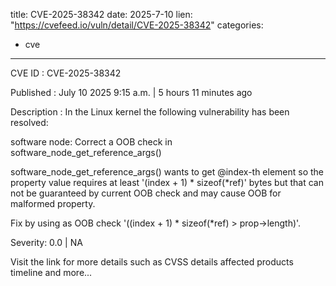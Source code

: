  
title: CVE-2025-38342
date: 2025-7-10
lien: "https://cvefeed.io/vuln/detail/CVE-2025-38342"
categories:
  - cve
---

CVE ID : CVE-2025-38342

Published :  July 10
2025
9:15 a.m. | 5 hours
11 minutes ago

Description : In the Linux kernel
the following vulnerability has been resolved:

software node: Correct a OOB check in software_node_get_reference_args()

software_node_get_reference_args() wants to get @index-th element
so
the property value requires at least '(index + 1) * sizeof(*ref)' bytes
but that can not be guaranteed by current OOB check
and may cause OOB
for malformed property.

Fix by using as OOB check '((index + 1) * sizeof(*ref) > prop->length)'.

Severity: 0.0 | NA

Visit the link for more details
such as CVSS details
affected products
timeline
and more...
